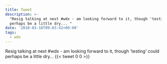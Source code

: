 ```yaml
---
title: Tweet
description: >-
  "Resig talking at next #wdx - am looking forward to it, though 'testing' could
  perhaps be a little dry... "
date: '2010-03-18T09:03:42+00:00'
tags:
  - wdx
---
```

Resig talking at next #wdx - am looking forward to it, though 'testing' could perhaps be a little dry... 
      {{< tweet 0 0 >}}
    
